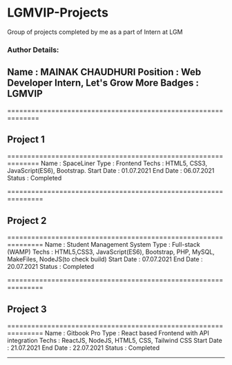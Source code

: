 # LGMVIP-Projects
Group of projects completed by me as a part of Intern at LGM

### Author Details:
Name     : MAINAK CHAUDHURI
Position : Web Developer Intern, Let's Grow More
Badges   : LGMVIP
--------------------------------------------------------------

==============================================================
## Project 1
==============================================================
Name       : SpaceLiner
Type       : Frontend 
Techs      : HTML5, CSS3, JavaScript(ES6), Bootstrap.
Start Date : 01.07.2021
End Date   : 06.07.2021
Status     : Completed



===============================================================
## Project 2
===============================================================
Name       : Student Management System
Type       : Full-stack (WAMP)
Techs      : HTML5,CSS3, JavaScript(ES6), Bootstrap, PHP, MySQL, MakeFiles, NodeJS(to check build)
Start Date : 07.07.2021
End Date   : 20.07.2021
Status     : Completed


===============================================================
## Project 3
===============================================================
Name       : Gitbook Pro
Type       : React based Frontend with API integration
Techs      : ReactJS, NodeJS, HTML5, CSS, Tailwind CSS
Start Date : 21.07.2021
End Date   : 22.07.2021
Status     : Completed

---------------------------------------------------------------



